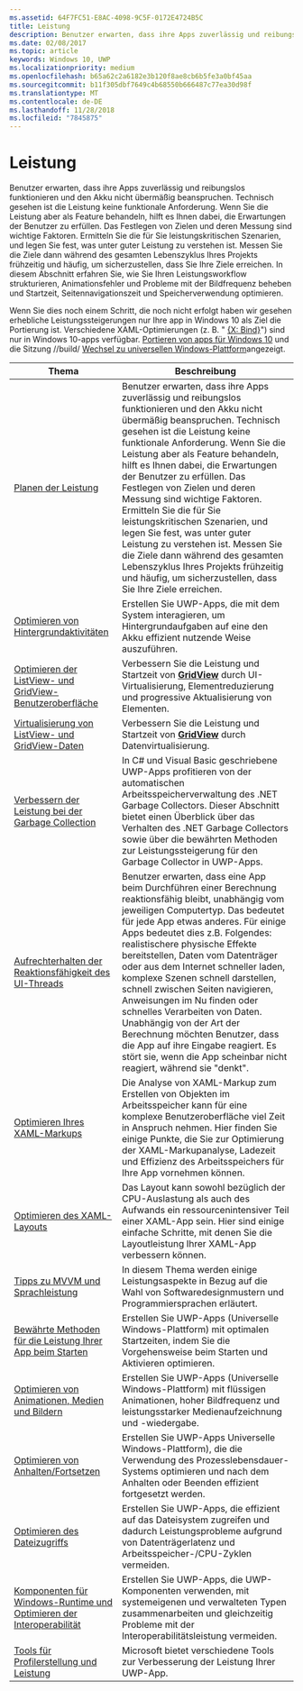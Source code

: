 ```yaml
---
ms.assetid: 64F7FC51-E8AC-4098-9C5F-0172E4724B5C
title: Leistung
description: Benutzer erwarten, dass ihre Apps zuverlässig und reibungslos funktionieren und den Akku nicht übermäßig beanspruchen.
ms.date: 02/08/2017
ms.topic: article
keywords: Windows 10, UWP
ms.localizationpriority: medium
ms.openlocfilehash: b65a62c2a6182e3b120f8ae8cb6b5fe3a0bf45aa
ms.sourcegitcommit: b11f305dbf7649c4b68550b666487c77ea30d98f
ms.translationtype: MT
ms.contentlocale: de-DE
ms.lasthandoff: 11/28/2018
ms.locfileid: "7845875"
---
```

# <a name="performance"></a>Leistung


Benutzer erwarten, dass ihre Apps zuverlässig und reibungslos funktionieren und den Akku nicht übermäßig beanspruchen. Technisch gesehen ist die Leistung keine funktionale Anforderung. Wenn Sie die Leistung aber als Feature behandeln, hilft es Ihnen dabei, die Erwartungen der Benutzer zu erfüllen. Das Festlegen von Zielen und deren Messung sind wichtige Faktoren. Ermitteln Sie die für Sie leistungskritischen Szenarien, und legen Sie fest, was unter guter Leistung zu verstehen ist. Messen Sie die Ziele dann während des gesamten Lebenszyklus Ihres Projekts frühzeitig und häufig, um sicherzustellen, dass Sie Ihre Ziele erreichen. In diesem Abschnitt erfahren Sie, wie Sie Ihren Leistungsworkflow strukturieren, Animationsfehler und Probleme mit der Bildfrequenz beheben und Startzeit, Seitennavigationszeit und Speicherverwendung optimieren.

Wenn Sie dies noch einem Schritt, die noch nicht erfolgt haben wir gesehen erhebliche Leistungssteigerungen nur Ihre app in Windows 10 als Ziel die Portierung ist. Verschiedene XAML-Optimierungen (z. B. " [{X: Bind}](https://msdn.microsoft.com/library/windows/apps/Mt204783)") sind nur in Windows 10-apps verfügbar. [Portieren von apps für Windows 10](https://msdn.microsoft.com/library/windows/apps/Mt238321) und die Sitzung //build/ [Wechsel zu universellen Windows-Plattform](http://channel9.msdn.com/Events/Build/2015/3-741)angezeigt.

| Thema | Beschreibung |
|-------|-------------|
| [Planen der Leistung](planning-and-measuring-performance.md) | Benutzer erwarten, dass ihre Apps zuverlässig und reibungslos funktionieren und den Akku nicht übermäßig beanspruchen. Technisch gesehen ist die Leistung keine funktionale Anforderung. Wenn Sie die Leistung aber als Feature behandeln, hilft es Ihnen dabei, die Erwartungen der Benutzer zu erfüllen. Das Festlegen von Zielen und deren Messung sind wichtige Faktoren. Ermitteln Sie die für Sie leistungskritischen Szenarien, und legen Sie fest, was unter guter Leistung zu verstehen ist. Messen Sie die Ziele dann während des gesamten Lebenszyklus Ihres Projekts frühzeitig und häufig, um sicherzustellen, dass Sie Ihre Ziele erreichen. |
| [Optimieren von Hintergrundaktivitäten](optimize-background-activity.md) | Erstellen Sie UWP-Apps, die mit dem System interagieren, um Hintergrundaufgaben auf eine den Akku effizient nutzende Weise auszuführen. |
| [Optimieren der ListView- und GridView-Benutzeroberfläche](optimize-gridview-and-listview.md) | Verbessern Sie die Leistung und Startzeit von [<strong>GridView</strong>](https://msdn.microsoft.com/library/windows/apps/BR242705) durch UI-Virtualisierung, Elementreduzierung und progressive Aktualisierung von Elementen. |
| [Virtualisierung von ListView- und GridView-Daten](listview-and-gridview-data-optimization.md) | Verbessern Sie die Leistung und Startzeit von [<strong>GridView</strong>](https://msdn.microsoft.com/library/windows/apps/BR242705) durch Datenvirtualisierung. |
| [Verbessern der Leistung bei der Garbage Collection](improve-garbage-collection-performance.md) | In C# und Visual Basic geschriebene UWP-Apps profitieren von der automatischen Arbeitsspeicherverwaltung des .NET Garbage Collectors. Dieser Abschnitt bietet einen Überblick über das Verhalten des .NET Garbage Collectors sowie über die bewährten Methoden zur Leistungssteigerung für den Garbage Collector in UWP-Apps. |
| [Aufrechterhalten der Reaktionsfähigkeit des UI-Threads](keep-the-ui-thread-responsive.md) | Benutzer erwarten, dass eine App beim Durchführen einer Berechnung reaktionsfähig bleibt, unabhängig vom jeweiligen Computertyp. Das bedeutet für jede App etwas anderes. Für einige Apps bedeutet dies z.B. Folgendes: realistischere physische Effekte bereitstellen, Daten vom Datenträger oder aus dem Internet schneller laden, komplexe Szenen schnell darstellen, schnell zwischen Seiten navigieren, Anweisungen im Nu finden oder schnelles Verarbeiten von Daten. Unabhängig von der Art der Berechnung möchten Benutzer, dass die App auf ihre Eingabe reagiert. Es stört sie, wenn die App scheinbar nicht reagiert, während sie &quot;denkt&quot;. |
| [Optimieren Ihres XAML-Markups](optimize-xaml-loading.md) | Die Analyse von XAML-Markup zum Erstellen von Objekten im Arbeitsspeicher kann für eine komplexe Benutzeroberfläche viel Zeit in Anspruch nehmen. Hier finden Sie einige Punkte, die Sie zur Optimierung der XAML-Markupanalyse, Ladezeit und Effizienz des Arbeitsspeichers für Ihre App vornehmen können. | 
| [Optimieren des XAML-Layouts](optimize-your-xaml-layout.md) | Das Layout kann sowohl bezüglich der CPU-Auslastung als auch des Aufwands ein ressourcenintensiver Teil einer XAML-App sein. Hier sind einige einfache Schritte, mit denen Sie die Layoutleistung Ihrer XAML-App verbessern können. | 
| [Tipps zu MVVM und Sprachleistung](mvvm-performance-tips.md) | In diesem Thema werden einige Leistungsaspekte in Bezug auf die Wahl von Softwaredesignmustern und Programmiersprachen erläutert. |
| [Bewährte Methoden für die Leistung Ihrer App beim Starten](best-practices-for-your-app-s-startup-performance.md) | Erstellen Sie UWP-Apps (Universelle Windows-Plattform) mit optimalen Startzeiten, indem Sie die Vorgehensweise beim Starten und Aktivieren optimieren. |
| [Optimieren von Animationen, Medien und Bildern](optimize-animations-and-media.md) | Erstellen Sie UWP-Apps (Universelle Windows-Plattform) mit flüssigen Animationen, hoher Bildfrequenz und leistungsstarker Medienaufzeichnung und -wiedergabe. |
| [Optimieren von Anhalten/Fortsetzen](optimize-suspend-resume.md) | Erstellen Sie UWP-Apps Universelle Windows-Plattform), die die Verwendung des Prozesslebensdauer-Systems optimieren und nach dem Anhalten oder Beenden effizient fortgesetzt werden. |
| [Optimieren des Dateizugriffs](optimize-file-access.md) | Erstellen Sie UWP-Apps, die effizient auf das Dateisystem zugreifen und dadurch Leistungsprobleme aufgrund von Datenträgerlatenz und Arbeitsspeicher-/CPU-Zyklen vermeiden. |
| [Komponenten für Windows-Runtime und Optimieren der Interoperabilität](windows-runtime-components-and-optimizing-interop.md) | Erstellen Sie UWP-Apps, die UWP-Komponenten verwenden, mit systemeigenen und verwalteten Typen zusammenarbeiten und gleichzeitig Probleme mit der Interoperabilitätsleistung vermeiden. |
| [Tools für Profilerstellung und Leistung](tools-for-profiling-and-performance.md) | Microsoft bietet verschiedene Tools zur Verbesserung der Leistung Ihrer UWP-App.|

